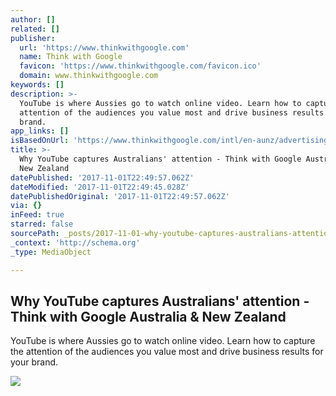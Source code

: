 ```yaml
---
author: []
related: []
publisher:
  url: 'https://www.thinkwithgoogle.com'
  name: Think with Google
  favicon: 'https://www.thinkwithgoogle.com/favicon.ico'
  domain: www.thinkwithgoogle.com
keywords: []
description: >-
  YouTube is where Aussies go to watch online video. Learn how to capture the
  attention of the audiences you value most and drive business results for your
  brand.
app_links: []
isBasedOnUrl: 'https://www.thinkwithgoogle.com/intl/en-aunz/advertising-channels/video/'
title: >-
  Why YouTube captures Australians' attention - Think with Google Australia &
  New Zealand
datePublished: '2017-11-01T22:49:57.062Z'
dateModified: '2017-11-01T22:49:45.028Z'
datePublishedOriginal: '2017-11-01T22:49:57.062Z'
via: {}
inFeed: true
starred: false
sourcePath: _posts/2017-11-01-why-youtube-captures-australians-attention-think-with-goo.md
_context: 'http://schema.org'
_type: MediaObject

---
```

<article style=""><h1>Why YouTube captures Australians' attention - Think with Google Australia &amp; New Zealand</h1><p>YouTube is where Aussies go to watch online video. Learn how to capture the attention of the audiences you value most and drive business results for your brand.</p><img src="https://storage.googleapis.com/twg-content/original_images/YT_AU_Brandcast_SocialMocks_2C_091517.png" /></article>